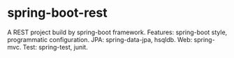 spring-boot-rest
================

A REST project build by spring-boot framework.
Features:
spring-boot style, programmatic configuration.
JPA: spring-data-jpa, hsqldb.
Web: spring-mvc.
Test: spring-test, junit.